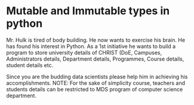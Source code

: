 # Mutable and Immutable types in python


Mr. Hulk is tired of body building. He now wants to exercise his brain. He has found his interest in Python.
As a 1st initiative he wants to build a program to store university details of CHRIST (DoE, Campuses, Administrators details, Department details, Programmes, Course details, student details etc.

Since you are the budding data scientists please help him in achieving his accomplishments. 
NOTE: For the sake of simplicity course, teachers and students details can be restricted to MDS program of computer science department.
